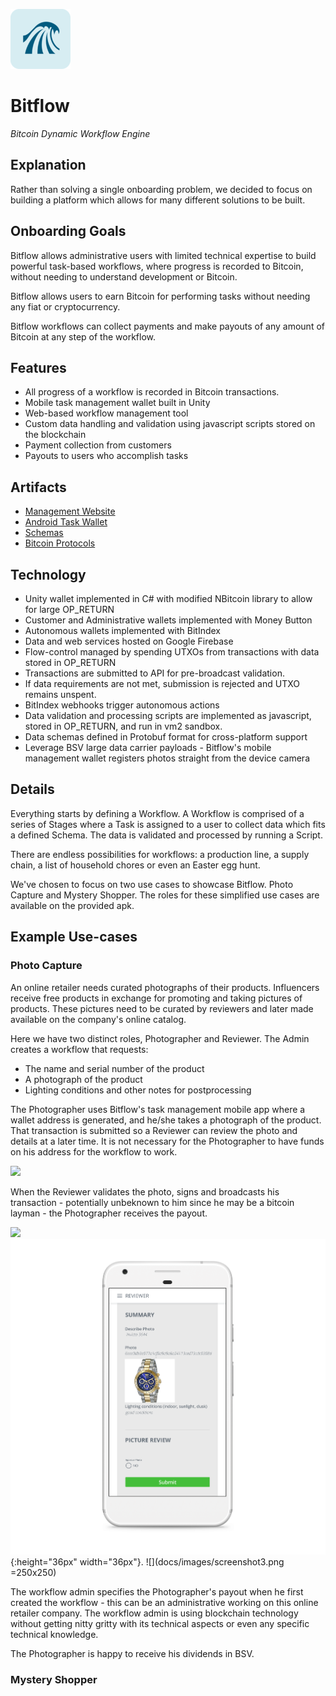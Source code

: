![](web/src/assets/logo.png)
# Bitflow
*Bitcoin Dynamic Workflow Engine*

## Explanation
Rather than solving a single onboarding problem, we decided to focus on building a platform which allows for many different solutions to be built.

## Onboarding Goals
Bitflow allows administrative users with limited technical expertise to build powerful task-based workflows, where progress is recorded to Bitcoin, without needing to understand development or Bitcoin.

Bitflow allows users to earn Bitcoin for performing tasks without needing any fiat or cryptocurrency.

Bitflow workflows can collect payments and make payouts of any amount of Bitcoin at any step of the workflow.

## Features
* All progress of a workflow is recorded in Bitcoin transactions.
* Mobile task management wallet built in Unity
* Web-based workflow management tool
* Custom data handling and validation using javascript scripts stored on the blockchain
* Payment collection from customers
* Payouts to users who accomplish tasks

## Artifacts
* [Management Website](https://bitflow.shruggr.cloud)
* [Android Task Wallet](bitflow.apk)
* [Schemas](bitflow-unity/Assets/Definitions/bitflow.proto)
* [Bitcoin Protocols](docs/bitcoin-schema.md)

## Technology
* Unity wallet implemented in C# with modified NBitcoin library to allow for large OP_RETURN
* Customer and Administrative wallets implemented with Money Button
* Autonomous wallets implemented with BitIndex
* Data and web services hosted on Google Firebase
* Flow-control managed by spending UTXOs from transactions with data stored in OP_RETURN
* Transactions are submitted to API for pre-broadcast validation.
* If data requirements are not met, submission is rejected and UTXO remains unspent.
* BitIndex webhooks trigger autonomous actions
* Data validation and processing scripts are implemented as javascript, stored in OP_RETURN, and run in vm2 sandbox.
* Data schemas defined in Protobuf format for cross-platform support
* Leverage BSV large data carrier payloads - Bitflow's mobile management wallet registers photos straight from the device camera

## Details
Everything starts by defining a Workflow. A Workflow is comprised of a series of Stages where a Task is assigned to a user to collect data which fits a defined Schema. The data is validated and processed by running a Script.

There are endless possibilities for workflows: a production line, a supply chain, a list of household chores or even an Easter egg hunt. 

We've chosen to focus on two use cases to showcase Bitflow. Photo Capture and Mystery Shopper. The roles for these simplified use cases are available on the provided apk.


## Example Use-cases
### Photo Capture
An online retailer needs curated photographs of their products. Influencers receive free products in exchange for promoting and taking pictures of products. These pictures need to be curated by reviewers and later made available on the company's online catalog.

Here we have two distinct roles, Photographer and Reviewer. The Admin creates a workflow that requests:
 * The name and serial number of the product
 * A photograph of the product
 * Lighting conditions and other notes for postprocessing

The Photographer uses Bitflow's task management mobile app where a wallet address is generated, and he/she takes a photograph of the product. That transaction is submitted so a Reviewer can review the photo and details at a later time. It is not necessary for the Photographer to have funds on his address for the workflow to work.

![](docs/images/screenshot0.png=250x250)

When the Reviewer validates the photo, signs and broadcasts his transaction - potentially unbeknown to him since he may be a bitcoin layman - the Photographer receives the payout.

![](docs/images/screenshot1.png=250x250) ![](docs/images/screenshot2.png){:height="36px" width="36px"}. ![](docs/images/screenshot3.png =250x250)


The workflow admin specifies the Photographer's payout when he first created the workflow - this can be an administrative working on this online retailer company. The workflow admin is using blockchain technology without getting nitty gritty with its technical aspects or even any specific technical knowledge.

The Photographer is happy to receive his dividends in BSV.

### Mystery Shopper







